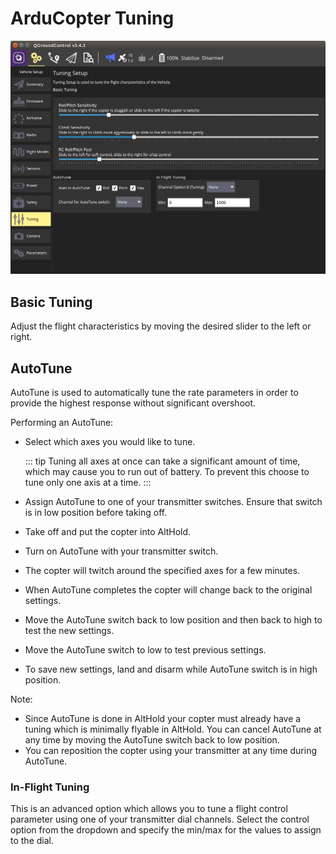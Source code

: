 # ArduCopter Tuning

![ArduCopter Tuning Page](../../../assets/setup/tuning/arducopter.png)

## Basic Tuning

Adjust the flight characteristics by moving the desired slider to the left or right.

## AutoTune

AutoTune is used to automatically tune the rate parameters in order to provide the highest response without significant overshoot.

Performing an AutoTune:

- Select which axes you would like to tune.

  ::: tip
  Tuning all axes at once can take a significant amount of time, which may cause you to run out of battery.
  To prevent this choose to tune only one axis at a time.
  :::

- Assign AutoTune to one of your transmitter switches.
  Ensure that switch is in low position before taking off.

- Take off and put the copter into AltHold.

- Turn on AutoTune with your transmitter switch.

- The copter will twitch around the specified axes for a few minutes.

- When AutoTune completes the copter will change back to the original settings.

- Move the AutoTune switch back to low position and then back to high to test the new settings.

- Move the AutoTune switch to low to test previous settings.

- To save new settings, land and disarm while AutoTune switch is in high position.

Note:

- Since AutoTune is done in AltHold your copter must already have a tuning which is minimally flyable in AltHold.
  You can cancel AutoTune at any time by moving the AutoTune switch back to low position.
- You can reposition the copter using your transmitter at any time during AutoTune.

### In-Flight Tuning

This is an advanced option which allows you to tune a flight control parameter using one of your transmitter dial channels.
Select the control option from the dropdown and specify the min/max for the values to assign to the dial.

